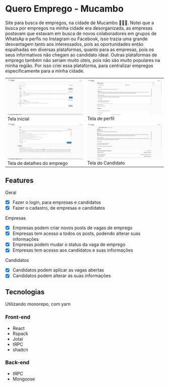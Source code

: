 # Quero Emprego - Mucambo

Site para busca de empregos, na cidade de Mucambo 💼🤝🏽. 
Notei que a busca por empregos na minha cidade era desorganizada, as empresas postavam que estavam em busca de novos colaboradores em grupos de WhatsAp e perfis no Instagram ou Facebook, isso trazia uma grande desvantagem tanto aos interessados, pois as oportunidades então espalhadas em diversas plataformas, quanto para as empresas, pois os seus informativos não chegam ao candidato ideal.
Outras plataformas de emprego também não seriam muito úteis, pois não são muito populares na minha região. Por isso criei essa plataforma, para centralizar empregos especificamente para a minha cidade.

<table>
    <tr>
        <td>
            <img src="./screenshots/Home.png" alt"Tela inicial"/>
            <span>Tela inicial</span>
        </td>
        <td>
            <img src="./screenshots/Profile.png" alt="Tela de perfil"/>
            <span>Tela de perfil</span>
        </td>
    </tr>
    <tr>
        <td>
            <img src="./screenshots/Job.png" alt="Tela de detalhes do emprego"/>
            <span>Tela de detalhes do emprego</span>
        </td>
        <td>
            <img alt="Tela do Candidato" src="./screenshots/Candidate.png"/>
            <span>Tela do Candidato</span>
        </td>
    </tr>
</table>

## Features
Geral
- [x] Fazer o login, para empresas e candidatos
- [x] Fazer o cadastro, de empresas e candidatos

Empresas
- [x] Empresas podem criar novos posts de vagas de emprego
- [x] Empresas tem acesso a todos os posts, podendo alterar suas informações
- [x] Empresas podem mudar o status da vaga de emprego
- [x] Empresas tem acesso aos candidatos e suas informações

Candidatos
- [x] Candidatos podem aplicar as vagas abertas
- [x] Candidatos podem alterar as suas informações

## Tecnologias
Utilizando monorepo, com yarn

### Front-end
- React 
- Rspack
- Jotai
- tRPC
- shadcn

### Back-end
- tRPC 
- Mongoose